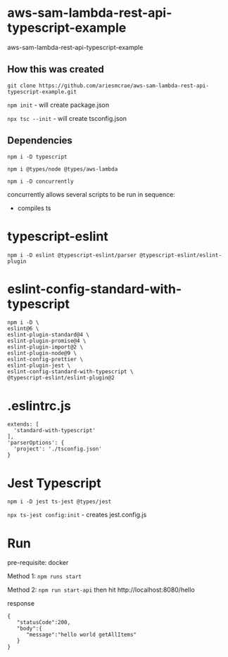 # aws-sam-lambda-rest-api-typescript-example

aws-sam-lambda-rest-api-typescript-example

## How this was created

`git clone https://github.com/ariesmcrae/aws-sam-lambda-rest-api-typescript-example.git`

`npm init` - will create package.json

`npx tsc --init` - will create tsconfig.json

## Dependencies

`npm i -D typescript`

`npm i @types/node @types/aws-lambda`

`npm i -D concurrently`

concurrently allows several scripts to be run in sequence:

- compiles ts

# typescript-eslint

`npm i -D eslint @typescript-eslint/parser @typescript-eslint/eslint-plugin`

# eslint-config-standard-with-typescript

```
npm i -D \
eslint@6 \
eslint-plugin-standard@4 \
eslint-plugin-promise@4 \
eslint-plugin-import@2 \
eslint-plugin-node@9 \
eslint-config-prettier \
eslint-plugin-jest \
eslint-config-standard-with-typescript \
@typescript-eslint/eslint-plugin@2
```

# .eslintrc.js

```
extends: [
  'standard-with-typescript'
],
'parserOptions': {
  'project': './tsconfig.json'
}
```

# Jest Typescript

`npm i -D jest ts-jest @types/jest`

`npx ts-jest config:init` - creates jest.config.js

# Run

pre-requisite: docker

Method 1:
`npm runs start`

Method 2:
`npm run start-api` then hit http://localhost:8080/hello

response

```
{
   "statusCode":200,
   "body":{
      "message":"hello world getAllItems"
   }
}
```
